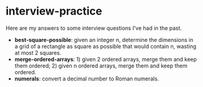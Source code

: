 # interview-practice
Here are my answers to some interview questions I've had in the past.

- **best-square-possible**: given an integer n, determine the dimensions in a grid of a rectangle as square as possible that would contain n, wasting at most 2 squares.
- **merge-ordered-arrays**: 1) given 2 ordered arrays, merge them and keep them ordered; 2) given n ordered arrays, merge them and keep them ordered.
- **numerals**: convert a decimal number to Roman numerals.